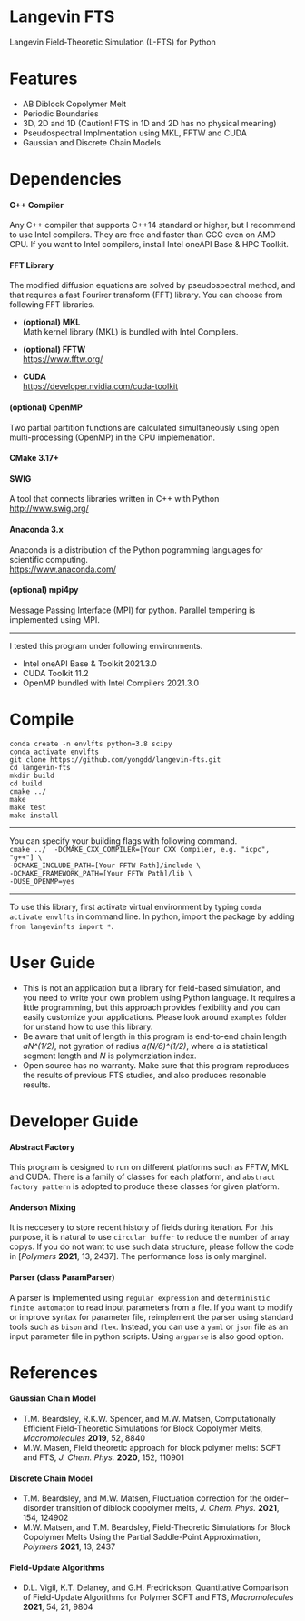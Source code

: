 # Langevin FTS
Langevin Field-Theoretic Simulation (L-FTS) for Python

# Features
* AB Diblock Copolymer Melt
* Periodic Boundaries  
* 3D, 2D and 1D (Caution! FTS in 1D and 2D has no physical meaning)
* Pseudospectral Implmentation using MKL, FFTW and CUDA
* Gaussian and Discrete Chain Models

# Dependencies
#### C++ Compiler
  Any C++ compiler that supports C++14 standard or higher, but I recommend to use Intel compilers. They are free and faster than GCC even on AMD CPU. If you want to Intel compilers, install Intel oneAPI Base & HPC Toolkit. 

#### FFT Library
  The modified diffusion equations are solved by pseudospectral method, and that requires a fast Fourirer transform (FFT) library. You can choose from following FFT libraries.

+ **(optional) MKL**   
  Math kernel library (MKL) is bundled with Intel Compilers.  

+ **(optional) FFTW**   
  https://www.fftw.org/
  
+ **CUDA**  
  https://developer.nvidia.com/cuda-toolkit  
  
#### (optional) OpenMP
  Two partial partition functions are calculated simultaneously using open multi-processing (OpenMP) in the CPU implemenation.  

#### CMake 3.17+

#### SWIG
  A tool that connects libraries written in C++ with Python    
  http://www.swig.org/

#### Anaconda 3.x
  Anaconda is a distribution of the Python pogramming languages for scientific computing.  
  https://www.anaconda.com/

#### (optional) mpi4py
  Message Passing Interface (MPI) for python. Parallel tempering is implemented using MPI.

* * *
I tested this program under following environments.  
+ Intel oneAPI Base & Toolkit 2021.3.0  
+ CUDA Toolkit 11.2  
+ OpenMP bundled with Intel Compilers 2021.3.0  

# Compile
  `conda create -n envlfts python=3.8 scipy`  
  `conda activate envlfts`  
  `git clone https://github.com/yongdd/langevin-fts.git`  
  `cd langevin-fts`  
  `mkdir build`  
  `cd build`  
  `cmake ../`  
  `make`   
  `make test`   
  `make install`
  
* * *
  You can specify your building flags with following command.   
  `cmake ../  -DCMAKE_CXX_COMPILER=[Your CXX Compiler, e.g. "icpc", "g++"] \`   
  `-DCMAKE_INCLUDE_PATH=[Your FFTW Path]/include \`  
  `-DCMAKE_FRAMEWORK_PATH=[Your FFTW Path]/lib \`  
  `-DUSE_OPENMP=yes`
  
* * *
  To use this library, first activate virtual environment by typing `conda activate envlfts` in command line.
  In python, import the package by adding  `from langevinfts import *`.
  
# User Guide
+ This is not an application but a library for field-based simulation, and you need to write your own problem using Python language. It requires a little programming, but this approach provides flexibility and you can easily customize your applications. Please look around `examples` folder for unstand how to use this library.
+ Be aware that unit of length in this program is end-to-end chain length *aN^(1/2)*, not gyration of radius *a(N/6)^(1/2)*, where *a* is statistical segment length and *N* is polymerziation index.  
+ Open source has no warranty. Make sure that this program reproduces the results of previous FTS studies, and also produces resonable results.  

# Developer Guide
#### Abstract Factory   
  This program is designed to run on different platforms such as FFTW, MKL and CUDA. There is a family of classes for each platform, and `abstract factory pattern` is adopted to produce these classes for given platform.

#### Anderson Mixing   
  It is neccesery to store recent history of fields during iteration. For this purpose, it is natural to use `circular buffer` to reduce the number of array copys. If you do not want to use such data structure, please follow the code in [*Polymers* **2021**, 13, 2437]. The performance loss is only marginal.

#### Parser (class ParamParser)   
  A parser is implemented using `regular expression` and `deterministic finite automaton` to read input parameters from a file. If you want to modify or improve syntax for parameter file, reimplement the parser using standard tools such as `bison` and `flex`. Instead, you can use a `yaml` or `json` file as an input parameter file in python scripts. Using `argparse` is also good option.
  
# References
#### Gaussian Chain Model
+ T.M. Beardsley, R.K.W. Spencer, and M.W. Matsen, Computationally Efficient Field-Theoretic Simulations for Block Copolymer Melts, *Macromolecules* **2019**, 52, 8840   
+ M.W. Masen, Field theoretic approach for block polymer melts: SCFT and FTS, *J. Chem. Phys.* **2020**, 152, 110901   
#### Discrete Chain Model
+ T.M. Beardsley, and M.W. Matsen, Fluctuation correction for the order–disorder transition of diblock copolymer melts, *J. Chem. Phys.* **2021**, 154, 124902   
+ M.W. Matsen, and T.M. Beardsley, Field-Theoretic Simulations for Block Copolymer Melts Using the Partial Saddle-Point Approximation, *Polymers* **2021**, 13, 2437   
####  Field-Update Algorithms
+ D.L. Vigil, K.T. Delaney, and G.H. Fredrickson, Quantitative Comparison of Field-Update Algorithms for Polymer SCFT and FTS, *Macromolecules* **2021**, 54, 21, 9804
